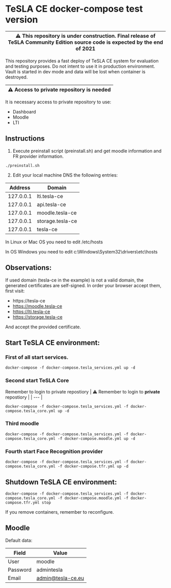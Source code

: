 
# TeSLA CE docker-compose test version

| :warning: This repository is **under construction**. Final release of TeSLA Community Edition source code is expected by the **end of 2021** |
| --- |

This repository provides a fast deploy of TeSLA CE system for evaluation and testing purposes. Do not intent to use it in production environment. Vault is started in dev mode and data will be lost when container is destroyed. 

| :warning: Access to **private** repository is needed |
| --- |

It is necessary access to private repository to use:
- Dashboard
- Moodle
- LTI

## Instructions

1. Execute preinstall script (preinstall.sh) and get moodle information and FR provider information.
```
./preinstall.sh
```

2. Edit your local machine DNS the following entries:

|Address | Domain |
|---|---|
| 127.0.0.1 | lti.tesla-ce |
| 127.0.0.1 | api.tesla-ce |
| 127.0.0.1 | moodle.tesla-ce |
| 127.0.0.1 | storage.tesla-ce |
| 127.0.0.1 | tesla-ce |

In Linux or Mac OS you need to edit /etc/hosts

In OS Windows you need to edit c:\Windows\System32\drivers\etc\hosts


## Observations:
If used domain (tesla-ce in the example) is not a valid domain, the generated certificates are self-signed. In order your browser accept them, first visit:
- https://tesla-ce
- https://moodle.tesla-ce
- https://lti.tesla-ce
- https://storage.tesla-ce

And accept the provided certificate.

## Start TeSLA CE environment:

### First of all start services.
```
docker-compose -f docker-compose.tesla_services.yml up -d
```

### Second start TeSLA Core
Remember to login to private repostiory
| :warning: Remember to login to **private** repostiory |
| --- |
```
docker-compose -f docker-compose.tesla_services.yml -f docker-compose.tesla_core.yml up -d
```
### Third moodle
```
docker-compose -f docker-compose.tesla_services.yml -f docker-compose.tesla_core.yml -f docker-compose.moodle.yml up -d
```

### Fourth start Face Recognition provider 
```
docker-compose -f docker-compose.tesla_services.yml -f docker-compose.tesla_core.yml -f docker-compose.tfr.yml up -d
```

## Shutdown TeSLA CE environment:
```
docker-compose -f docker-compose.tesla_services.yml -f docker-compose.tesla_core.yml -f docker-compose.moodle.yml -f docker-compose.tfr.yml stop
```

If you remove containers, remember to reconfigure.

## Moodle

Default data:

| Field | Value |
|---|---|
| User | moodle |
| Password | admintesla |
| Email | admin@tesla-ce.eu |


 
